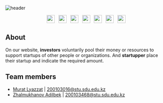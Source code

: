![header](https://capsule-render.vercel.app/api?type=waving&color=818cf8&height=250&width=full&section=header&fontColor=fafafa&text=Crowdfunding&fontSize=90&animation=fadeIn&fontAlignY=35&desc=INF%20232%20|%20Web%20programming:%20back%20end&descAlignY=55)

<p align="center">
  <img src="https://img.shields.io/badge/python-282C34?logo=python&style=for-the-badge" height="25" />
  &nbsp;
  <img src="https://img.shields.io/badge/Django-282C34?logo=django&style=for-the-badge" height="25" />  
  &nbsp;
  <img src="https://img.shields.io/badge/HTml-282C34?logo=html5&style=for-the-badge" height="25" /> 
  &nbsp;
  <img src="https://img.shields.io/badge/CSS-282C34?logo=css3&logoColor=1572B6&style=for-the-badge" height="25" />
  &nbsp;
  <img src="https://img.shields.io/badge/JavaScript-282C34?logo=JavaScript&style=for-the-badge" height="25" />
  &nbsp;
  <img src="https://img.shields.io/badge/jinja-282C34?logo=jinja&logoColor=red&style=for-the-badge" height="25" />
  &nbsp;
  <img src="https://img.shields.io/badge/Tailwind-282C34?logo=tailwindcss&style=for-the-badge" height="25" />
</p>


## About 
On our website, **investors** voluntarily pool their money or resources to support startups of other people or organizations. And **startupper**  place their startup and indicate the required amount.

## Team members
- [Murat Lyazzat](https://github.com/mlyazzat) | 200103016@stu.sdu.edu.kz
- [Zhalmukhanov Adilbek](https://github.com/zhalmukhanov) | 200103468@stu.sdu.edu.kz


